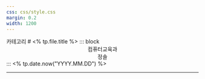 ```yaml
---
css: css/style.css
margin: 0.2
width: 1200
---
```

<grid drag="100 3" drop="0 5" bg="#555555">
카테고리<!-- element style="font-size:13px;color:white;"pad="10px" -->
</grid>

<grid drag="100 50" drop="0 20">
# <% tp.file.title %>
</grid>
<grid drag="100 5" drop="0 70" >
::: block
<center>컴퓨터교육과 <br> 정솔 </center>
:::
<% tp.date.now("YYYY.MM.DD") %>
<!-- element style="align-self:center"-->
</grid>

---